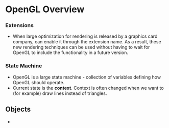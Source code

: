 # OpenGL Overview

### Extensions
* When large optimization for rendering is released by a graphics card company,
    can enable it through the extension name. As a result, these new rendering
    techniques can be used without having to wait for OpenGL to include the
    functionality in a future version.

### State Machine
* OpenGL is a large state machine - collection of variables defining how OpenGL
    should operate.
* Current state is the **context**. Context is often changed when we want to
    (for example) draw lines instead of triangles.

## Objects
* 
